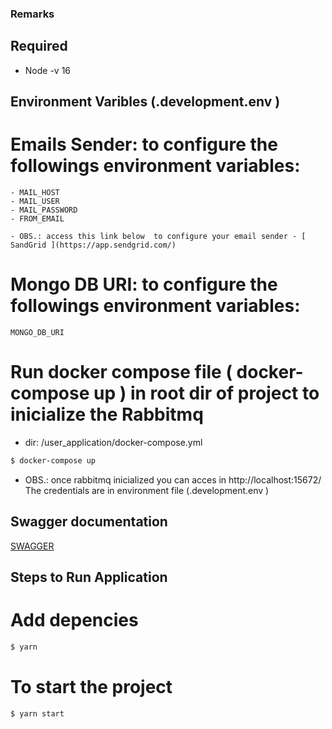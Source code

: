 ### Remarks

## Required
   - Node -v 16

## Environment Varibles (.development.env )
# Emails Sender: to configure the followings environment variables:
    - MAIL_HOST
    - MAIL_USER
    - MAIL_PASSWORD
    - FROM_EMAIL 

    - OBS.: access this link below  to configure your email sender - [ SandGrid ](https://app.sendgrid.com/)

# Mongo DB URI: to configure the followings environment variables:
    MONGO_DB_URI

# Run docker compose file ( docker-compose up ) in root dir of project to inicialize the Rabbitmq
- dir: /user_application/docker-compose.yml
```bash
$ docker-compose up 
```

- OBS.: once rabbitmq inicialized you can acces in http://localhost:15672/
   The credentials are in environment file (.development.env )

## Swagger documentation
[ SWAGGER ](http://localhost:3001/api#/)

## Steps to Run Application
    
# Add depencies
```bash
$ yarn
```

# To start the project
 ```bash
$ yarn start
```